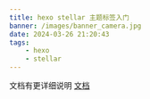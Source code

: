 ```yaml
---
title: hexo stellar 主题标签入门
banner: /images/banner_camera.jpg
date: 2024-03-26 21:20:43
tags:
    - hexo
    - stellar
---
```


文档有更详细说明
[文档](https://xaoxuu.com/wiki/stellar/tag-plugins/express/)